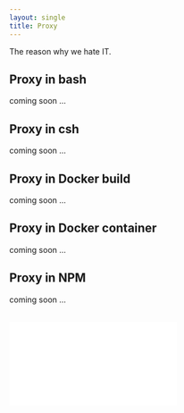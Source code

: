```yaml
---
layout: single
title: Proxy
---
```


The reason why we hate IT.

## Proxy in bash

coming soon ...

## Proxy in csh

coming soon ...

## Proxy in Docker build

coming soon ...

## Proxy in Docker container

coming soon ...

## Proxy in NPM

coming soon ...

<br/>

<iframe data-aa="1180221" src="//acceptable.a-ads.com/1180221" scrolling="no" style="border:0px; padding:0; overflow:hidden" allowtransparency="true"></iframe>
